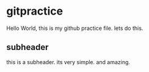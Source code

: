 # gitpractice

Hello World, this is my github practice file.
lets do this.

## subheader

this is a subheader. its very simple. and amazing.
